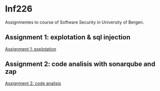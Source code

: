 # Inf226
Assignmentes to course of Software Security in University of Bergen.

## Assignment 1: explotation & sql injection
[Assignment 1: explotation](https://github.com/jhaos/inf226/First_assignment/README.md)

## Assignment 2: code analisis with sonarqube and zap
[Assignment 2: code analisis](https://github.com/jhaos/inf226/Second_assignment/README.md)


